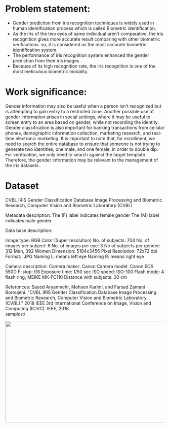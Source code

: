 # Problem statement:
- Gender prediction from iris recognition techniques is  widely used in human identification process which is called Biometric identification.
- As the iris of the two eyes of same individual aren’t comparative, the iris recognition gives more accurate result comparing with other biometric verifications.
so, it is considered as the most accurate biometric identification system.
- The performance of iris recognition system enhanced the gender prediction from their iris images . 
- Because of its high recognition rate, the iris recognition is one of the most meticulous biometric modality.


# Work significance:
Gender information may also be useful when a person isn't recognized but is attempting to gain entry to a restricted zone. Another possible use of gender information arises in social settings, where it may be useful to screen entry to an area based on gender, while not recording the identity. Gender classification is also important for banking transactions from cellular phones, demographic information collection, marketing research, and real-time electronic marketing. It is important to note that, for enrollment, we need to search the entire database to ensure that someone is not trying to generate two identities, one male, and one female, in order to double dip. For verification, we only need to search against the target template. Therefore, the gender information may be relevant to the management of the iris datasets.


# Dataset
CVBL IRIS Gender Classification Database Image Processing and Biometric Research, Computer Vision and Biometric Laboratory (CVBL)

Metadata description: The (F) label indicates female gender The (M) label indicates male gender

Data base description:

Image type: RGB Color (Super resolution) No. of subjects: 704 No. of images per subject: 6 No. of images per eye: 3 No of subjects per gender: 312 Men, 392 Women Dimension: 5184x3456 Pixel Resolution: 72x72 dpi Format: .JPG Naming L: means left eye Naming R: means right eye

Camera description: Camera maker: Canon Camera model: Canon EOS 550D F-stop: f/8 Exposure time: 1/50 sec ISO speed: ISO-100 Flash mode: A flash ring, MEIKE MK-FC110 Distance with subjects: 20 cm

References: Saeed Aryanmehr, Mohsen Karimi, and Farsad Zamani Boroujeni. "CVBL IRIS Gender Classification Database Image Processing and Biometric Research, Computer Vision and Biometric Laboratory (CVBL)." 2018 IEEE 3rd International Conference on Image, Vision and Computing (ICIVC). IEEE, 2018.\
samples:\

<img src="https://github.com/gender-classification-from-iris/L1.JPG" width="640" height="320" />
